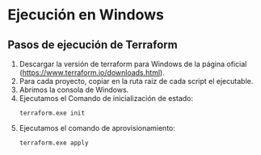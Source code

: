 # Ejecución en Windows

## Pasos de ejecución de Terraform

1. Descargar la versión de terraform para Windows de la página oficial (https://www.terraform.io/downloads.html).
2. Para cada proyecto, copiar en la ruta raiz de cada script el ejecutable.
3. Abrimos la consola de Windows.
4. Ejecutamos el Comando de inicialización de estado:
    ```
    terraform.exe init
    ```
5. Ejecutamos el comando de aprovisionamiento:
    ```
    terraform.exe apply
    ```
